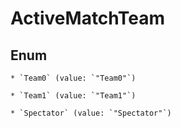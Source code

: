 
# ActiveMatchTeam

## Enum


    * `Team0` (value: `"Team0"`)

    * `Team1` (value: `"Team1"`)

    * `Spectator` (value: `"Spectator"`)



